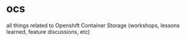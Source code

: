 # ocs
all things related to Openshift Container Storage (workshops, lessons learned, feature discussions, etc)

